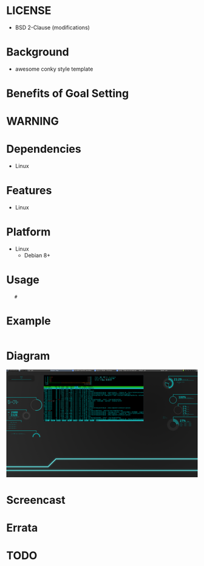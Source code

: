
LICENSE
=======
* BSD 2-Clause (modifications)

Background
==========
* awesome conky style template

Benefits of Goal Setting
========================

WARNING
=======

Dependencies
============
* Linux

Features
========
* Linux

Platform
========
* Linux
   * Debian 8+

Usage
=====
```
   #
```

Example
=======
```
```

Diagram
=======

![awesome-conky](/content/awesome-conky.png)

Screencast
==========

Errata
======

TODO
====


